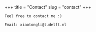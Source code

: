 +++
title = "Contact"
slug = "contact"
+++

    Feel free to contact me :)

    Email: xiaotongli@tudelft.nl